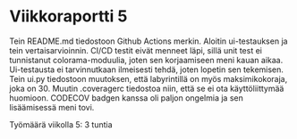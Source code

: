 # Viikkoraportti 5

Tein README.md tiedostoon Github Actions merkin. Aloitin ui-testauksen ja tein vertaisarvioinnin. CI/CD testit eivät menneet läpi, sillä unit test ei tunnistanut colorama-moduulia, joten sen korjaamiseen meni kauan aikaa. Ui-testausta ei tarvinnutkaan ilmeisesti tehdä, joten lopetin sen tekemisen. Tein ui.py tiedostoon muutoksen, että labyrintillä on myös maksimikokoraja, joka on 30. Muutin .coveragerc tiedostoa niin, että se ei ota käyttöliittymää huomioon. CODECOV badgen kanssa oli paljon ongelmia ja sen lisäämisessä meni tovi.

Työmäärä viikolla 5: 3 tuntia